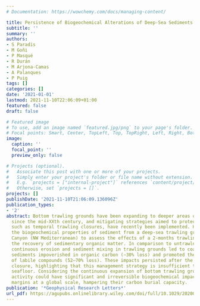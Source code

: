 ```yaml
---
# Documentation: https://wowchemy.com/docs/managing-content/

title: Persistence of Biogeochemical Alterations of Deep-Sea Sediments by Bottom Trawling
subtitle: ''
summary: ''
authors:
- S Paradis
- M Goñi
- P Masqué
- R Durán
- M Arjona-Camas
- A Palanques
- P Puig
tags: []
categories: []
date: '2021-01-01'
lastmod: 2021-11-10T22:06:09+01:00
featured: false
draft: false

# Featured image
# To use, add an image named `featured.jpg/png` to your page's folder.
# Focal points: Smart, Center, TopLeft, Top, TopRight, Left, Right, BottomLeft, Bottom, BottomRight.
image:
  caption: ''
  focal_point: ''
  preview_only: false

# Projects (optional).
#   Associate this post with one or more of your projects.
#   Simply enter your project's folder or file name without extension.
#   E.g. `projects = ["internal-project"]` references `content/project/deep-learning/index.md`.
#   Otherwise, set `projects = []`.
projects: []
publishDate: '2021-11-10T21:06:09.136096Z'
publication_types:
- '2'
abstract: Bottom trawling grounds have been expanding to deeper areas of the oceans
  since the mid-XXth century, and mitigating strategies aimed to protect fish stocks,
  such as temporal trawling closures, have recently been implemented. Here we investigated
  the biogeochemical properties of sediment from a deep-sea trawling ground in Palamós
  Canyon (NW Mediterranean) to assess the effects of a 2-months trawling closure in
  the recovery of sedimentary organic matter. In comparison to untrawled areas, the
  continuous erosion and sediment mixing in trawling grounds led to coarser reworked
  sediments impoverished in organic carbon (∼30% loss) and promoted the degradation
  of labile compounds (52–70% loss). These impacts persisted after the temporal trawling
  closure, highlighting that this management strategy is insufficient to restore the
  seafloor. Considering the continuous expansion of bottom trawling grounds, this
  activity could have significant and irreversible biogeochemical impacts on ocean
  margins at a global scale, hampering their carbon burial capacity.
publication: '*Geophysical Research Letters*'
url_pdf: https://agupubs.onlinelibrary.wiley.com/doi/full/10.1029/2020GL091279
---
```

